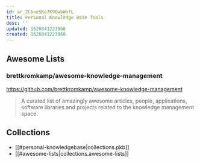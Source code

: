 ```yaml
---
id: ar_2CboeSKo7K9GwbWofL
title: Personal Knowledge Base Tools
desc: ''
updated: 1626041223968
created: 1626041223968
---
```


## Awesome Lists

### brettkromkamp/awesome-knowledge-management

<https://github.com/brettkromkamp/awesome-knowledge-management>

> A curated list of amazingly awesome articles, people, applications, software
> libraries and projects related to the knowledge management space.

## Collections

- [[#personal-knowledgebase|collections.pkb]]
- [[#awesome-lists|collections.awesome-lists]]
